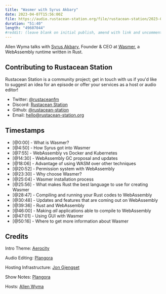```yaml
---
title: "Wasmer with Syrus Akbary"
date: 2023-04-07T15:56:00Z
file: https://audio.rustacean-station.org/file/rustacean-station/2023-04-07-syrus-akbary.mp3
duration: "51:40"
length: "49607044"
#reddit: (leave blank on initial publish, amend with link and uncomment this line after Reddit thread has been posted)
---
```


Allen Wyma talks with [Syrus Akbary](https://syrusakbary.com/), Founder & CEO at [Wasmer](https://wasmer.io/), a WebAssembly runtime written in Rust.

## Contributing to Rustacean Station

Rustacean Station is a community project; get in touch with us if you'd like to suggest an idea for an episode or offer your services as a host or audio editor!

- Twitter: [@rustaceanfm](https://twitter.com/rustaceanfm)
- Discord: [Rustacean Station](https://discord.gg/cHc3Gyc)
- Github: [@rustacean-station](https://github.com/rustacean-station/)
- Email: [hello@rustacean-station.org](mailto:hello@rustacean-station.org)

## Timestamps

- [@0:00] - What is Wasmer?
- [@4:50] - How Syrus got into Wasmer
- [@7:55] - WebAssembly vs Docker and Kubernetes
- [@14:30] - WebAssembly GC proposal and updates
- [@18:06] - Advantage of using WASM over other techniques
- [@20:52] - Permission system with WebAssembly
- [@23:30] - Why choose Wasmer?
- [@25:04] - Wasmer installation process
- [@25:56] - What makes Rust the best language to use for creating Wasmer
- [@28:47] - Compiling and running your Rust codes to WebAssembly
- [@30:48] - Updates and features that are coming out on WebAssembly
- [@39:36] - Rust and WebAssembly
- [@46:00] - Making *all* applications able to compile to WebAssembly
- [@47:01] - Using GUI with Wasmer
- [@50:16] - Where to get more information about Wasmer

## Credits

Intro Theme: [Aerocity](https://twitter.com/AerocityMusic)

Audio Editing: [Plangora](https://twitter.com/plangora)

Hosting Infrastructure: [Jon Gjengset](https://twitter.com/jonhoo/)

Show Notes: [Plangora](https://twitter.com/plangora)

Hosts: [Allen Wyma](https://twitter.com/allenwyma)
